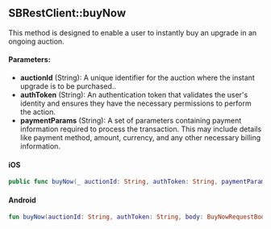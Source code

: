## SBRestClient::buyNow

This method is designed to enable a user to instantly buy an upgrade in an ongoing auction. 

#### Parameters:

* **auctionId** (String): A unique identifier for the auction where the instant upgrade is to be purchased..
* **authToken** (String): An authentication token that validates the user's identity and ensures they have the necessary permissions to perform the action.
* **paymentParams** (String): A set of parameters containing payment information required to process the transaction. This may include details like payment method, amount, currency, and any other necessary billing information.

<!-- tabs:start -->

#### **iOS**

```swift
public func buyNow(_ auctionId: String, authToken: String, paymentParams: SBPaymentParams) -> SBPromise<SBAuctionPaymentResponse>
```

#### **Android**

```kotlin
fun buyNow(auctionId: String, authToken: String, body: BuyNowRequestBody): SBPromise<Pair<SBAuctionResponse, SBPaymentResponse>>
```

<!-- tabs:end -->